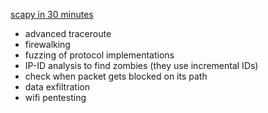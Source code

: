 
[scapy in 30 minutes](https://guedou.github.io/talks/2017_BalCCon2k17/Scapy%20in%200x30%20minutes.slides.html#/44)
* advanced traceroute
* firewalking
* fuzzing of protocol implementations
* IP-ID analysis to find zombies (they use incremental IDs)
* check when packet gets blocked on its path
* data exfiltration
* wifi pentesting
